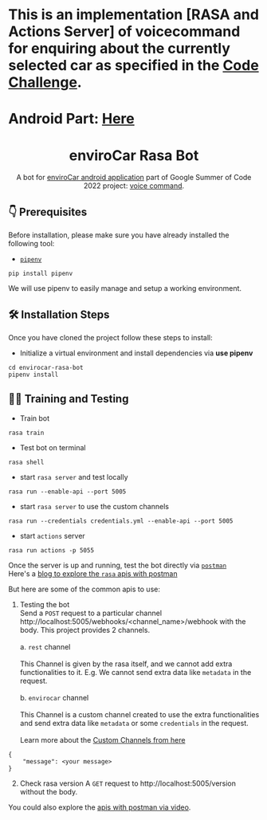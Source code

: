 # This is an implementation [RASA and Actions Server] of voicecommand for enquiring about the currently selected car as specified in the [Code Challenge](https://wiki.52north.org/Projects/GSoC2023ProjectIdeas#enviroCar_App:_Voice_Command).
# Android Part: [Here](https://github.com/devAyushDubey/CodeChallenge-Envirocar-Android)
<h1 align="center">enviroCar Rasa Bot</h1>
<p align="center">A bot for <a href="https://github.com/enviroCar/enviroCar-app">enviroCar android application</a> part of Google Summer of Code 2022 project: <a href="https://summerofcode.withgoogle.com/programs/2022/projects/xXN12jAU">voice command</a>.</p>

## 👇 Prerequisites

Before installation, please make sure you have already installed the following tool:

- [``pipenv``](https://pypi.org/project/pipenv/)  
```
pip install pipenv
```
We will use pipenv to easily manage and setup a working environment. 

## 🛠️ Installation Steps
Once you have cloned the project follow these steps to install:

- Initialize a virtual environment and install dependencies via **use pipenv**

```
cd envirocar-rasa-bot
pipenv install
```

## 🧑‍💻 Training and Testing
- Train bot
```
rasa train
```
- Test bot on terminal
```
rasa shell
```
- start ``rasa server`` and test locally
```
rasa run --enable-api --port 5005
```
- start ``rasa server`` to use the custom channels
```
rasa run --credentials credentials.yml --enable-api --port 5005
```
- start `actions` server
```
rasa run actions -p 5055
```
Once the server is up and running, test the bot directly via [``postman``](https://www.postman.com/)  
Here's a [blog to explore the ``rasa`` apis with postman](https://rasa.com/blog/explore-rasa-apis-with-postman/)

But here are some of the common apis to use:

1. Testing the bot  
Send a `POST` request to a particular channel http://localhost:5005/webhooks/<channel_name>/webhook with the body.
This project provides 2 channels.<br/>   
a. `rest` channel  
<br/>This Channel is given by the rasa itself, and we cannot add extra functionalities to it. E.g. We cannot send extra data like `metadata` in the request.<br/>    
b. `envirocar` channel  
<br/>This Channel is a custom channel created to use the extra functionalities and send extra data like `metadata` or some `credentials` in the request.<br/>  
Learn more about the [Custom Channels from here](https://www.google.com/search?q=custom+channel+rrasa&oq=custom+channel+rrasa&aqs=chrome..69i57.6391j0j1&sourceid=chrome&ie=UTF-8)
```
{
    "message": <your message>
}
```

2. Check rasa version
A `GET` request to http://localhost:5005/version without the body.

You could also explore the [apis with postman via video](https://www.youtube.com/watch?v=usHTraJTPyQ&list=PL75e0qA87dlHogEVKnBJLhqyaZKDg2f0W).  
